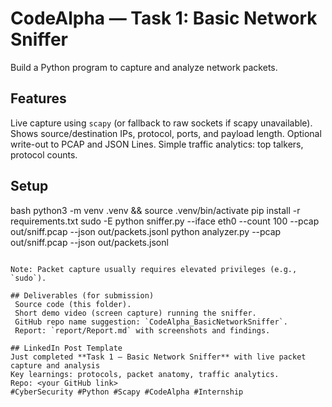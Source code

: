 # CodeAlpha — Task 1: Basic Network Sniffer

Build a Python program to capture and analyze network packets.

## Features
 Live capture using `scapy` (or fallback to raw sockets if scapy unavailable).
 Shows source/destination IPs, protocol, ports, and payload length.
 Optional write-out to PCAP and JSON Lines.
 Simple traffic analytics: top talkers, protocol counts.

## Setup
bash
python3 -m venv .venv && source .venv/bin/activate
pip install -r requirements.txt
sudo -E python sniffer.py --iface eth0 --count 100 --pcap out/sniff.pcap --json out/packets.jsonl
python analyzer.py --pcap out/sniff.pcap --json out/packets.jsonl
```

Note: Packet capture usually requires elevated privileges (e.g., `sudo`).

## Deliverables (for submission)
 Source code (this folder).
 Short demo video (screen capture) running the sniffer.
 GitHub repo name suggestion: `CodeAlpha_BasicNetworkSniffer`.
 Report: `report/Report.md` with screenshots and findings.

## LinkedIn Post Template
Just completed **Task 1 — Basic Network Sniffer** with live packet capture and analysis 
Key learnings: protocols, packet anatomy, traffic analytics.  
Repo: <your GitHub link>  
#CyberSecurity #Python #Scapy #CodeAlpha #Internship

